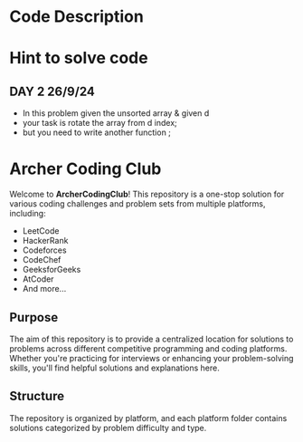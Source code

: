 



# Code Description

# Hint to solve code

## DAY 2 26/9/24
 - In this problem given the unsorted array & given d
 - your task is rotate the array from d index;
 - but you need to write another function ;
    



# Archer Coding Club

Welcome to **ArcherCodingClub**! This repository is a one-stop solution for various coding challenges and problem sets from multiple platforms, including:

- LeetCode
- HackerRank
- Codeforces
- CodeChef
- GeeksforGeeks
- AtCoder
- And more...

## Purpose

The aim of this repository is to provide a centralized location for solutions to problems across different competitive programming and coding platforms. Whether you're practicing for interviews or enhancing your problem-solving skills, you'll find helpful solutions and explanations here.

## Structure

The repository is organized by platform, and each platform folder contains solutions categorized by problem difficulty and type.




